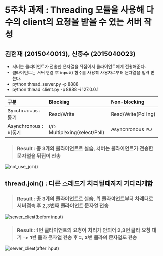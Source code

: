 # 5주차 과제 : Threading 모듈을 사용해 다수의 client의 요청을 받을 수 있는 서버 작성
## 김현재 (2015040013), 신중수 (2015040023)
* 서버는 클라이언트가 전송한 문자열을 뒤집어서 클라이언트에게 전송해준다.
* 클라이언트는 서버 연결 후 input() 함수를 사용해 사용자로부터 문자열을 입력 받는다.
* python thread_server.py -p 8888
* python thread_client.py -p 8888 -i 127.0.0.1



구분|Blocking|Non-blocking 
:----|:----|:----
Synchronous : 동기|Read/Write | Read/Write(Polling)
Asynchronous : 비동기 |I/O Multiplexing(select/Poll)| Asynchronous I/O

> ### Result : 총 3개의 클라이언트로 실습, 서버는 클라이언트가 전송한 문자열을 뒤집어 전송
![not_use_join()](https://user-images.githubusercontent.com/48250660/55732521-160b3a80-5a57-11e9-9d32-178a13ab5890.png)


## thread.join() : 다른 스레드가 처리될때까지 기다리게함 
> ### Result : 총 3개의 클라이언트로 실습, 위 클라이언트부터 차례대로 서버접속 후 2,3번째 클라이언트 문자열 전송 
![server_client(before input)](https://user-images.githubusercontent.com/48250660/55671608-c4cf3f80-58cc-11e9-8c7d-346f2d8bd0ef.png)

> ### Result : 1번 클라이언트의 요청이 처리가 안되어 2,3번 클라 요청 대기 -> 1번 클라 문자열 전송 후 2, 3번 클라의 문자열도 전송
![server_client(after input)](https://user-images.githubusercontent.com/48250660/55668448-8f632b80-58a5-11e9-8ccc-2d6f37b2ce21.png)

